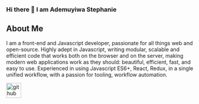 ### Hi there 👋 I am Ademuyiwa Stephanie

<!--
**aizuanjeme/aizuanjeme** is a ✨ _special_ ✨ repository because its `README.md` (this file) appears on your GitHub profile.

Here are some ideas to get you started:

- 🔭 I’m currently working on ...
- 🌱 I’m currently learning ...
- 👯 I’m looking to collaborate on ...
- 🤔 I’m looking for help with ...
- 💬 Ask me about ...
- 📫 How to reach me: ...
- 😄 Pronouns: ...
- ⚡ Fun fact: ...
-->

## About Me
I am a front-end and Javascript developer, passionate for all things web and open-source. Highly adept in Javascript, writing modular, scalable and efficient code that works both on the browser and on the server, making modern web applications work as they should: beautiful, efficient, fast, and easy to use. Experienced in using Javascript ES6+, React, Redux, in a single unified workflow, with a passion for tooling, workflow automation.

[<img src='https://cdn.jsdelivr.net/npm/simple-icons@3.0.1/icons/github.svg' alt='github' height='40'>](https://github.com/aizuanjeme)  
